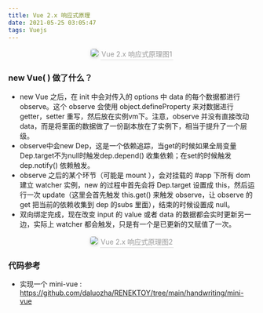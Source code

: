 ```yaml
---
title: Vue 2.x 响应式原理
date: 2021-05-25 03:05:47
tags: Vuejs
---
```


<center>
    <img style="border-radius: 0.3125em;box-shadow: 0 2px 4px 0 rgba(34,36,38,.12),0 2px 10px 0 rgba(34,36,38,.08);" src="https://raw.githubusercontent.com/daluozha/MyPostImage/master/mini-vue2.png">
    <div style="color:orange; border-bottom: 1px solid #d9d9d9;display: inline-block;color: #999;padding: 2px;">Vue 2.x 响应式原理图1</div>
</center>

### new Vue( ) 做了什么？

- new Vue 之后，在 init 中会对传入的 options 中 data 的每个数据都进行 observe。这个 observe 会使用 object.defineProperty 来对数据进行 getter，setter 重写，然后放在实例vm下。注意，observe 并没有直接改动 data，而是将里面的数据做了一份副本放在了实例下，相当于提升了一个层级。
- observe中会new Dep，这是一个依赖追踪，当get的时候如果全局变量Dep.target不为null时触发dep.depend()  收集依赖；在set的时候触发dep.notify()  依赖触发。
- observe 之后的某个环节（可能是 mount ），会对挂载的 #app 下所有 dom 建立 watcher 实例，new 的过程中首先会将 Dep.target 设置成 this，然后运行一次 update（这里会首先触发 this.get() 来触发 observe，让 observe 的 get 把当前的依赖收集到 dep 的subs 里面），结束的时候设置成 null。
- 双向绑定完成，现在改变 input 的 value 或者 data 的数据都会实时更新另一边，实际上 watcher 都会触发，只是有一个是已更新的又赋值了一次。

<center>
    <img style="border-radius: 0.3125em;box-shadow: 0 2px 4px 0 rgba(34,36,38,.12),0 2px 10px 0 rgba(34,36,38,.08);" src="https://raw.githubusercontent.com/daluozha/MyPostImage/master/mini-vue.jpeg">
    <div style="color:orange; border-bottom: 1px solid #d9d9d9;display: inline-block;color: #999;padding: 2px;">Vue 2.x 响应式原理图2</div>
</center>


### 代码参考
- 实现一个 mini-vue : <https://github.com/daluozha/RENEKTOY/tree/main/handwriting/mini-vue>